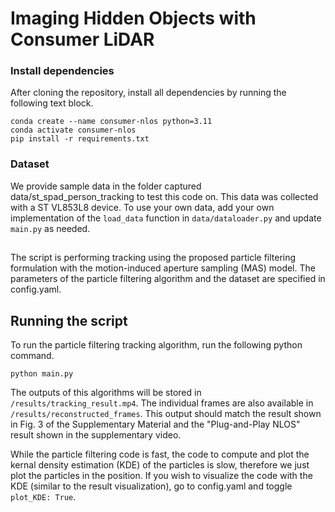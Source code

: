 # Imaging Hidden Objects with Consumer LiDAR



### Install dependencies
After cloning the repository, install all dependencies by running the following text block.

```cd consumer-nlos
conda create --name consumer-nlos python=3.11
conda activate consumer-nlos
pip install -r requirements.txt
```


### Dataset
We provide sample data in the folder captured data/st_spad_person_tracking to test this code on. This data was collected with a ST VL853L8 device. To use your own data, add your own implementation of the `load_data` function in `data/dataloader.py` and update `main.py` as needed. 



##
The script is performing tracking using the proposed particle filtering formulation with the motion-induced aperture sampling (MAS) model. The parameters of the particle filtering algorithm and the dataset are specified in config.yaml. 


## Running the script

To run the particle filtering tracking algorithm, run the following python command. 

```
python main.py
```

The outputs of this algorithms will be stored in `/results/tracking_result.mp4`. The individual frames are also available
in `/results/reconstructed_frames`. This output should match the result shown in Fig. 3 of the Supplementary Material and the 
"Plug-and-Play NLOS" result shown in the supplementary video.

While the particle filtering code is fast, the code to compute and plot the kernal density estimation (KDE) of the particles is slow, 
therefore we just plot the particles in the position. If you wish to visualize the code with the KDE (similar to the result visualization), go to config.yaml and toggle `plot_KDE: True`. 



